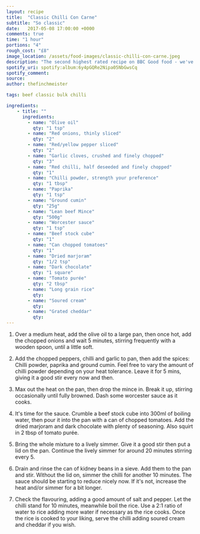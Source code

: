 ```yaml
---
layout: recipe
title:  "Classic Chilli Con Carne"
subtitle: "So classic"
date:   2017-05-08 17:00:00 +0000
comments: true
time: "1 hour"
portions: "4"
rough_cost: "£8"
image_location: /assets/food-images/classic-chilli-con-carne.jpeg
description: "The second highest rated recipe on BBC Good food - we've all had a go at this one."
spotify_uri: spotify:album:6y4pGQRe2Nipa05NbGwsCq
spotify_comment:
source: 
author: thefinchmeister

tags: beef classic bulk chilli

ingredients:
    - title: ""
      ingredients:
        - name: "Olive oil"
          qty: "1 tsp"
        - name: "Red onions, thinly sliced"
          qty: "2"
        - name: "Red/yellow pepper sliced"
          qty: "2"
        - name: "Garlic cloves, crushed and finely chopped"
          qty: "3"
        - name: "Red chilli, half deseeded and finely chopped"
          qty: "1"
        - name: "Chilli powder, strength your preference"
          qty: "1 tbsp"
        - name: "Paprika"
          qty: "1 tsp"
        - name: "Ground cumin"
          qty: "25g"
        - name: "Lean beef Mince"
          qty: "500g"
        - name: "Worcester sauce"
          qty: "1 tsp"
        - name: "Beef stock cube"
          qty: "1"
        - name: "Can chopped tomatoes"
          qty: "1"
        - name: "Dried marjoram"
          qty: "1/2 tsp"
        - name: "Dark chocolate"
          qty: "1 square"
        - name: "Tomato purée"
          qty: "2 tbsp"
        - name: "Long grain rice"
          qty: 
        - name: "Soured cream"
          qty: 
        - name: "Grated cheddar"
          qty: 
---
```


1. Over a medium heat, add the olive oil to a large pan, then once hot,
add the chopped onions and wait 5 minutes, stirring frequently with a wooden spoon, 
until a little soft.

2. Add the chopped peppers, chilli and garlic to pan, then add the spices:
Chilli powder, paprika and ground cumin.
Feel free to vary the amount of chilli powder depending on your heat tolerance. 
Leave it for 5 mins, giving it a good stir every now and then.

3. Max out the heat on the pan, then drop the mince in. Break it up, 
stirring occasionally until fully browned. Dash some worcester sauce as it cooks.

4. It's time for the sauce. Crumble a beef stock cube into 300ml of boiling water, 
then pour it into the pan with a can of chopped tomatoes. 
Add the dried marjoram and dark chocolate with plenty of seasoning. 
Also squirt in 2 tbsp of tomato purée.

5. Bring the whole mixture to a lively simmer. Give it a good stir then put a lid on the pan.
Continue the lively simmer for around 20 minutes stirring every 5.

6. Drain and rinse the can of kidney beans in a sieve. Add them to the pan and stir.
Without the lid on, simmer the chilli for another 10 minutes. 
The sauce should be starting to reduce nicely now. 
If it's not, increase the heat and/or simmer for a bit longer.

7. Check the flavouring, adding a good amount of salt and pepper.
Let the chilli stand for 10 minutes, meanwhile boil the rice.
Use a 2:1 ratio of water to rice adding more water if necessary as the rice cooks. 
Once the rice is cooked to your liking, serve the chilli adding soured cream and cheddar if you wish.